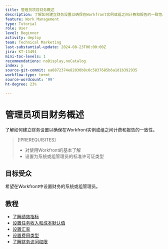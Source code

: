 ```yaml
---
title: 管理员项目财务概述
description: 了解如何建立财务设置以确保在Workfront实例或组之间计费和报告的一致性。
feature: Work Management
type: Tutorial
role: User
level: Beginner
activity: deploy
team: Technical Marketing
last-substantial-update: 2024-08-23T00:00:00Z
jira: KT-13491
mini-toc-levels: 1
recommendations: noDisplay,noCatalog
index: y
source-git-commit: ea8872374e82030b8c0c5837685b6a1d1b392935
workflow-type: tm+mt
source-wordcount: '99'
ht-degree: 23%

---
```



# 管理员项目财务概述

了解如何建立财务设置以确保在Workfront实例或组之间计费和报告的一致性。


>[!PREREQUISITES]
>
>* 对使用Workfront的基本了解
>* 设置为系统或组管理员的标准许可证类型

## 目标受众

希望在Workfront中设置财务的系统或组管理员。


## 教程

* [了解绩效指标](/help/manage-work/project-finances/understand-performance-metrics.md)
* [设置任务收入和成本默认值](/help/manage-work/project-finances/set-up-task-revenue-and-cost-defaults.md)
* [设置汇率](/help/manage-work/project-finances/set-up-exchange-rates.md)
* [设置费用类型](/help/manage-work/project-finances/set-up-expense-types.md)
* [了解财务访问权限](/help/manage-work/project-finances/understand-financial-access.md)

